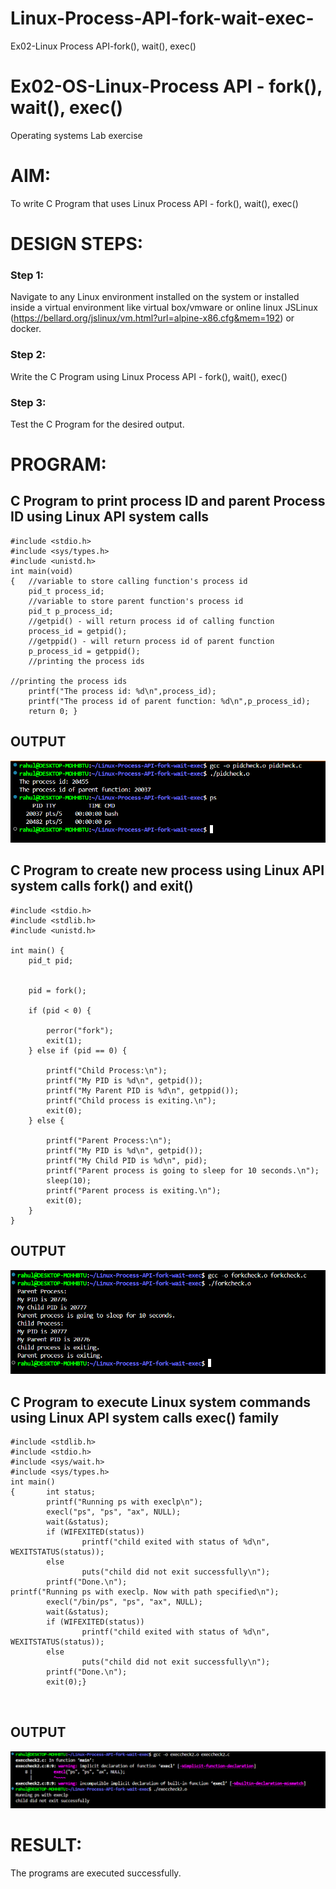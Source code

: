 # Linux-Process-API-fork-wait-exec-
Ex02-Linux Process API-fork(), wait(), exec()
# Ex02-OS-Linux-Process API - fork(), wait(), exec()
Operating systems Lab exercise


# AIM:
To write C Program that uses Linux Process API - fork(), wait(), exec()

# DESIGN STEPS:

### Step 1:

Navigate to any Linux environment installed on the system or installed inside a virtual environment like virtual box/vmware or online linux JSLinux (https://bellard.org/jslinux/vm.html?url=alpine-x86.cfg&mem=192) or docker.

### Step 2:

Write the C Program using Linux Process API - fork(), wait(), exec()

### Step 3:

Test the C Program for the desired output. 

# PROGRAM:

## C Program to print process ID and parent Process ID using Linux API system calls

```
#include <stdio.h>
#include <sys/types.h>
#include <unistd.h>
int main(void)
{	//variable to store calling function's process id
	pid_t process_id;
	//variable to store parent function's process id
	pid_t p_process_id;
	//getpid() - will return process id of calling function
	process_id = getpid();
	//getppid() - will return process id of parent function
	p_process_id = getppid();
	//printing the process ids

//printing the process ids
	printf("The process id: %d\n",process_id);
	printf("The process id of parent function: %d\n",p_process_id);
	return 0; }

```
## OUTPUT

![alt text](image-2.png)

## C Program to create new process using Linux API system calls fork() and exit()


```
#include <stdio.h>
#include <stdlib.h>
#include <unistd.h>

int main() {
    pid_t pid;

    
    pid = fork();

    if (pid < 0) {
        
        perror("fork");
        exit(1);
    } else if (pid == 0) {
      
        printf("Child Process:\n");
        printf("My PID is %d\n", getpid());
        printf("My Parent PID is %d\n", getppid());
        printf("Child process is exiting.\n");
        exit(0);  
    } else {
       
        printf("Parent Process:\n");
        printf("My PID is %d\n", getpid());
        printf("My Child PID is %d\n", pid);
        printf("Parent process is going to sleep for 10 seconds.\n");
        sleep(10); 
        printf("Parent process is exiting.\n");
        exit(0);  
    }
}

```
## OUTPUT
![alt text](image-1.png)


## C Program to execute Linux system commands using Linux API system calls exec() family

```
#include <stdlib.h>
#include <stdio.h>
#include <sys/wait.h>
#include <sys/types.h>
int main()
{       int status;
        printf("Running ps with execlp\n");
        execl("ps", "ps", "ax", NULL);
        wait(&status);
        if (WIFEXITED(status))
                printf("child exited with status of %d\n", WEXITSTATUS(status));
        else
                puts("child did not exit successfully\n");
        printf("Done.\n");
printf("Running ps with execlp. Now with path specified\n");
        execl("/bin/ps", "ps", "ax", NULL);
        wait(&status);
        if (WIFEXITED(status))
                printf("child exited with status of %d\n", WEXITSTATUS(status));
        else
                puts("child did not exit successfully\n");
        printf("Done.\n");
        exit(0);}

 
```

## OUTPUT
![alt text](image.png)




# RESULT:
The programs are executed successfully.
